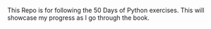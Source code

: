 This Repo is for following the 50 Days of Python exercises. This will showcase my progress as I go through the book. 
